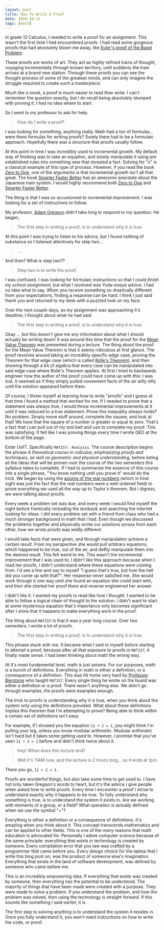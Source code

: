 ```yaml
---
layout: post
title: How To Write A Proof
date: 2016-10-12
tags: [math]
---
```


In grade 12 Calculus, I needed to write a proof for an assignment. This wasn't the first time I had encountered proofs. I had read some gorgeous proofs that had absolutely blown me away, like [Euler's proof of the Basel Problem](https://en.wikipedia.org/wiki/Basel_problem#Euler.27s_approach).

These proofs are works of art. They act as highly refined trains of thought, voyaging incrementally through known territory, until suddenly the train arrives at a brand new station. Through these proofs you can see the thought process of some of the greatest minds, and can only imagine the struggle required to create such a masterpiece.

Much like a novel, a proof is much easier to read than write. I can't remember the question exactly, but I do recall being absolutely stumped with proving it. I had no idea where to start.

So I went to my professor to ask for help.

> How do I write a proof?

I was looking for something, anything really. Math had a ton of formulas... were there formulas for writing proofs? Surely there had to be a formulaic approach. Hopefully there was a structure that proofs usually follow.

At this point in time I was incredibly used to incremental growth. My default way of thinking was to take an equation, and slowly manipulate it using pre established rules into something new that revealed a fact. Solving for "x" is a classical example of this type of process. However, if you read the book [Zero to One](http://zerotoonebook.com/), one of the arguments is that incremental growth isn't all that great. The book [Smarter Faster Better](http://charlesduhigg.com/books/smarter-faster-better/) has an awesome anecdote about the Japanese train system. I would highly recommend both [Zero to One](http://zerotoonebook.com/) and [Smarter Faster Better](http://charlesduhigg.com/books/smarter-faster-better/).

The thing is that I was so accustomed to incremental improvement. I was looking for a set of instructions to follow.

My professor, [Adam Gregson](https://twitter.com/acgregson) didn't take long to respond to my question. He began,

> The first step in writing a proof, is to understand why it is true.

At this point I was trying to listen to his advice, but I found nothing of substance so I listened attentively for step two...

> ...

And then? What is step two??

> Step two is to write the proof.

I was confused. I was looking for formulaic instructions so that I could _finish my school assignment_, but what I received was Yoda-esque advice. I had no idea what to say. When you receive something so drastically different from your expectations, finding a response can be hard. I think I just said thank you and returned to my desk with a puzzled look on my face.

Over the next couple days, as my assignment was approaching it's deadline, I thought about what he had said.

> The first step in writing a proof, is to understand why it is true.

Okay ... but this doesn't give me any information about what I should actually be writing down! It was around this time that the proof for the [Mean Value Theorem](https://en.wikipedia.org/wiki/Mean_value_theorem) was presented during a lecture. The thing about the proof for the Mean Value Theorem is that it seems ridiculous at first glance. The proof revolves around taking an incredibly specific edge case, proving the Theorem for that edge case (which is called [Rolle's Theorem](https://en.wikipedia.org/wiki/Rolle%27s_theorem)), and then showing through a bit of algebra that every case can be manipulated into said edge case where Rolle's Theorem applies. At first I tried to backwards engineer how the author of the proof could have come up with this: I was lost. It seemed as if they simply pulled convenient facts of the air willy nilly until the solution appeared before them.

Of course, I threw myself at learning how to write "proofs" and I guess at that time I found a method that worked for me. If I needed to prove that a statement was always true, I would throw incremental improvements at it until it was reduced to a true statement. Prove this inequality always holds? No problem. Simply move stuff around, complete the square, and look at that! We have that the square of a number is greater or equal to zero. That's a fact that I can pull out of my tool belt and use to complete my proof. This was satisfying. It felt like I was proving things every time I wrote QED at the bottom of the page.

Enter UofT. Specifically `MAT157: Analysis`. The course description begins the phrase _A theoretical course in calculus; emphasizing proofs and techniques, as well as geometric and physical understanding_, before listing all the ideas that will be proven over the course of the two semesters this syllabus takes to complete. If I had to summarize the essence of this course into a single phrase, "You know nothing until you prove it" would do the trick. We began by using the [axioms of the real numbers](https://en.wikipedia.org/wiki/Real_number#Axiomatic_approach) (which in hind sight was just the fact that the real numbers were a well-ordered field) to prove everything we used all the way up to Taylor's theorem. But I digress, we were talking about proofs.

Every week a problem set was due, and every week I would find myself the night before frantically rereading the textbook and searching the internet looking for ideas. I did every problem set with a friend from class who had a much stronger background in math that I had. Even though we discussed the problems together and physically wrote our solutions across from each other, how we wrote proofs was wildly different.

I would take facts that were given, and through manipulation achieve a certain result. From my perspective she would pull arbitrary equations, which happened to be true, out of the air, and deftly manipulate them into the desired result. This felt weird to me. This wasn't the incremental improvement that I was used to. I didn't like this approach because when I read her proofs, I didn't understand where these equations were coming from. I'd see a line and say to myself "I guess that's true, but how the hell did you come up with that?". Her response never satisfied me. She would work through it one way until she found an equation she could start with, and then she _started_ her proof there and reverse engineered her answer.

I didn't like it. I wanted my proofs to read like how I thought. I wanted to be able to follow a logical chain of thought to the solution. I didn't want to start at some mysterious equation that's importance only becomes significant after I show that it happens to make everything work in the proof.

The thing about `MAT157` is that it was a year long course. Over two semesters: I wrote a lot of proofs.

> The first step in writing a proof, is to understand why it is true.

This phrase stuck with me. It became what I said to myself before starting to attempt a proof, because after all that exposure to proofs in `MAT157`, it finally made sense. I had been thinking about math the wrong way.

At it's most fundamental level, math is just axioms. For our purposes, math is a bunch of definitions. Everything in math is either a definition, or a consequence of a definition. This was hit home very hard by [Professor Bierstone](https://en.wikipedia.org/wiki/Edward_Bierstone) who taught `MAT157`. Every single thing he wrote on the board was either a definition or a proof. There wasn't anything else. We didn't go through examples, the proofs were examples enough.

The trick to proofs is understanding why it is true, when you think about the system only using the definitions provided. What about these definitions implies this theorem that I'm attempting to prove? Being able to think within a certain set of definitions isn't easy.

For example, if I showed you the equation `11 + 2 = 1`, you might think I'm pulling your leg, unless you know modular arithmetic. Modular arithmetic isn't hard but it takes some getting used to. However, I promise that you've seen `11 + 2 = 1` before and didn't think twice about it.

> Hey! When does this lecture end?
>
> Well it's 11AM now, and the lecture is 2 hours long... so it ends at 1pm.

There you go, `11 + 2 = 1`.

Proofs are wonderful things, but also take some time to get used to. I have not only taken Gregson's words to heart, but it's the advice I give people when asked how to write proofs. Every time I encounter a proof I strive to understand exactly why it happens to be true. To fully understand why something is true, is to understand the system it exists in. Are we working with elements of a group, or a field? What operation is actually defined when we use the symbol "+"?

Everything is either a definition or a consequence of definitions. It's amazing when you think about it. This concept transcends mathematics and can be applied to other fields. This is one of the many reasons that math education is advocated for. Personally I adore computer science because of the same principle: everything that exists in technology is created by someone. Every compilation error that you see was crafted by a programmer that came before you. Every design choice for the laptop that I write this blog post on, was the product of someone else's imagination. Everything that exists in the land of software development, was defined by someone who came before me.

This is an incredibly empowering idea. If everything that exists was created by someone, then everything has the potential to be understood. The majority of things that have been made were created with a purpose. They were made to solve a problem. If you understand the problem, and how the problem was solved, then using the technology is straight forward. If this sounds like something I said earlier, it is.

The first step to solving anything is to understand the system it resides in. Once you fully understand it, you won't need instructions on how to write the code, or proof.

